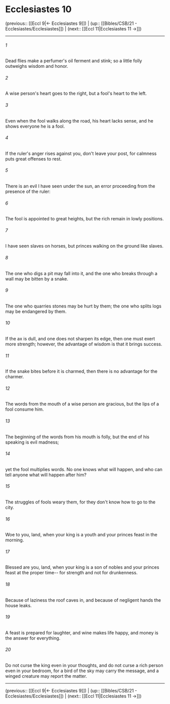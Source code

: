 # Ecclesiastes 10

(previous:: [[Eccl 9|← Ecclesiastes 9]]) | (up:: [[Bibles/CSB/21 - Ecclesiastes/Ecclesiastes]]) | (next:: [[Eccl 11|Ecclesiastes 11 →]])

***


###### 1 
Dead flies make a perfumer's oil ferment and stink; so a little folly outweighs wisdom and honor. 

###### 2 
A wise person's heart goes to the right, but a fool's heart to the left. 

###### 3 
Even when the fool walks along the road, his heart lacks sense, and he shows everyone he is a fool. 

###### 4 
If the ruler's anger rises against you, don't leave your post, for calmness puts great offenses to rest. 

###### 5 
There is an evil I have seen under the sun, an error proceeding from the presence of the ruler: 

###### 6 
The fool is appointed to great heights, but the rich remain in lowly positions. 

###### 7 
I have seen slaves on horses, but princes walking on the ground like slaves. 

###### 8 
The one who digs a pit may fall into it, and the one who breaks through a wall may be bitten by a snake. 

###### 9 
The one who quarries stones may be hurt by them; the one who splits logs may be endangered by them. 

###### 10 
If the ax is dull, and one does not sharpen its edge, then one must exert more strength; however, the advantage of wisdom is that it brings success. 

###### 11 
If the snake bites before it is charmed, then there is no advantage for the charmer. 

###### 12 
The words from the mouth of a wise person are gracious, but the lips of a fool consume him. 

###### 13 
The beginning of the words from his mouth is folly, but the end of his speaking is evil madness; 

###### 14 
yet the fool multiplies words. No one knows what will happen, and who can tell anyone what will happen after him? 

###### 15 
The struggles of fools weary them, for they don't know how to go to the city. 

###### 16 
Woe to you, land, when your king is a youth and your princes feast in the morning. 

###### 17 
Blessed are you, land, when your king is a son of nobles and your princes feast at the proper time-- for strength and not for drunkenness. 

###### 18 
Because of laziness the roof caves in, and because of negligent hands the house leaks. 

###### 19 
A feast is prepared for laughter, and wine makes life happy, and money is the answer for everything. 

###### 20 
Do not curse the king even in your thoughts, and do not curse a rich person even in your bedroom, for a bird of the sky may carry the message, and a winged creature may report the matter.

***

(previous:: [[Eccl 9|← Ecclesiastes 9]]) | (up:: [[Bibles/CSB/21 - Ecclesiastes/Ecclesiastes]]) | (next:: [[Eccl 11|Ecclesiastes 11 →]])
